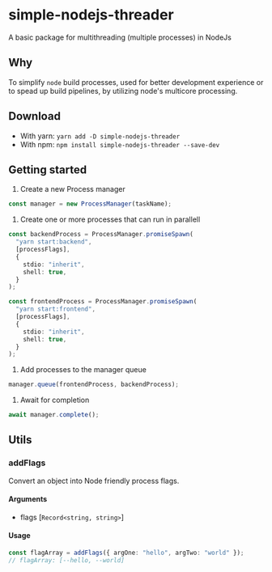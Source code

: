 # simple-nodejs-threader

A basic package for multithreading (multiple processes) in NodeJs

## Why

To simplify `node` build processes, used for better development experience or to spead up build pipelines, by utilizing node's multicore processing.

## Download

- With yarn: `yarn add -D simple-nodejs-threader`
- With npm: `npm install simple-nodejs-threader --save-dev`

## Getting started

1. Create a new Process manager

```typescript
const manager = new ProcessManager(taskName);
```

1. Create one or more processes that can run in parallell

```typescript
const backendProcess = ProcessManager.promiseSpawn(
  "yarn start:backend",
  [processFlags],
  {
    stdio: "inherit",
    shell: true,
  }
);

const frontendProcess = ProcessManager.promiseSpawn(
  "yarn start:frontend",
  [processFlags],
  {
    stdio: "inherit",
    shell: true,
  }
);
```

1. Add processes to the manager queue

```typescript
manager.queue(frontendProcess, backendProcess);
```

1. Await for completion

```typescript
await manager.complete();
```

## Utils

### addFlags

Convert an object into Node friendly process flags.

#### Arguments

- flags [`Record<string, string>`]

#### Usage

```typescript
const flagArray = addFlags({ argOne: "hello", argTwo: "world" });
// flagArray: [--hello, --world]
```
